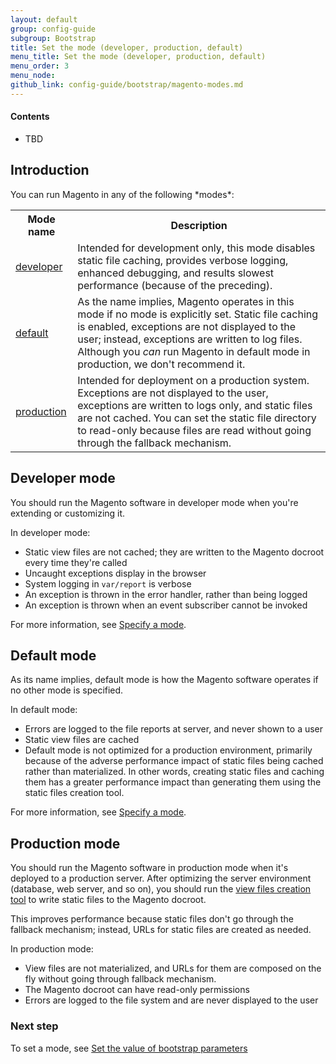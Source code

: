 ```yaml
---
layout: default
group: config-guide
subgroup: Bootstrap
title: Set the mode (developer, production, default)
menu_title: Set the mode (developer, production, default)
menu_order: 3
menu_node: 
github_link: config-guide/bootstrap/magento-modes.md
---
```


#### Contents
*	TBD


<h2 id="mode-introduction">Introduction</h2>
You can run Magento in any of the following *modes*:

<table>
	<tbody>
		<tr>
			<th>Mode name</th>
			<th>Description</th>
		</tr>
	<tr class="even">
		<td><a href="#mode-developer">developer</a></td>
		<td>Intended for development only, this mode disables static file caching, provides verbose logging, enhanced debugging, and results slowest performance (because of the preceding).</td>
	</tr>
	<tr class="odd">
		<td><a href="#mode-default">default</a></td>
		<td>As the name implies, Magento operates in this mode if no mode is explicitly set. Static file caching is enabled, exceptions are not displayed to the user; instead, exceptions are written to log files. Although you <em>can</em> run Magento in default mode in production, we don't recommend it.</td>
	</tr>
	<tr class="even">
		<td><a href="#mode-production">production</a></td>
		<td>Intended for deployment on a production system. Exceptions are not displayed to the user, exceptions are written to logs only, and static files are not cached. You can set the static file directory to read-only because files are read without going through the fallback mechanism.</td>
	</tr>

</tbody>
</table>

<h2 id="mode-developer">Developer mode</h2>
You should run the Magento software in developer mode when you're extending or customizing it.

In developer mode:

*	Static view files are not cached; they are written to the Magento docroot every time they're called
*	Uncaught exceptions display in the browser
*	System logging in `var/report` is verbose
*	An exception is thrown in the error handler, rather than being logged
*	An exception is thrown when an event subscriber cannot be invoked

For more information, see <a href="#mode-specify">Specify a mode</a>.

<h2 id="mode-default">Default mode</h2>
As its name implies, default mode is how the Magento software operates if no other mode is specified.

In default mode:

*	Errors are logged to the file reports at server, and never shown to a user
*	Static view files are cached
*	Default mode is not optimized for a production environment, primarily because of the adverse performance impact of static files being cached rather than materialized. In other words, creating static files and caching them has a greater performance impact than generating them using the static files creation tool.

For more information, see <a href="#mode-specify">Specify a mode</a>.

<h2 id="mode-production">Production mode</h2>
You should run the Magento software in production mode when it's deployed to a production server. After optimizing the server environment (database, web server, and so on), you should run the <a href="#mode-production-view">view files creation tool</a> to write static files to the Magento docroot.

This improves performance because static files don't go through the fallback mechanism; instead, URLs for static files are created as needed.

In production mode:

*	View files are not materialized, and URLs for them are composed on the fly without going through fallback mechanism.
*	The Magento docroot can have read-only permissions
*	Errors are logged to the file system and are never displayed to the user

### Next step
To set a mode, see <a href="{{ site.gdeurl }}config-guide/bootstrap/magento-how-to-set.html">Set the value of bootstrap parameters</a>